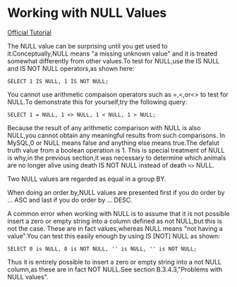 # Working with NULL Values

[Official Tutorial](https://dev.mysql.com/doc/refman/8.4/en/working-with-null.html)

The NULL value can be surprising until you get used to it.Conceptually,NULL means "a missing unknown value" and it is treated somewhat differently 
from other values.To test for NULL,use the IS NULL and IS NOT NULL operators,as shown here:

```mysql
SELECT 1 IS NULL, 1 IS NOT NULL;
```
You cannot use arithmetic compaison operators such as =,<,or<> to test for NULL.To demonstrate this for yourself,try the following query:

```mysql
SELECT 1 = NULL, 1 <> NULL, 1 < NULL, 1 > NULL;
```

Because the result of any arithmetic comparison with NULL is also NULL,you cannot obtain any meaningful results from such comparisons.
In MySQL,0 or NULL means false and anything else means true.The defalut truth value from a boolean operation is 1.
This is special treatment of NULL is why,in the previous section,it was necessary to determine which animals are no longer alive using death IS NOT NULL instead of death `<>` NULL.

Two NULL values are regarded as equal in a group BY.

When doing an order by,NULL values are presented first if you do order by ... ASC and last if you do order by ... DESC.

A common error when working with NULL is to assume that it is not possible insert a zero or empty string into a column defined as not NULL,but this is not the case.
These are in fact values,whereas NULL means "not having a value".You can test this easily enough by using IS [NOT] NULL as shown:

```
SELECT 0 is NULL, 0 is NOT NULL, '' is NULL, '' is NOT NULL;
```
Thus it is entirely possible to insert a zero or empty string into a not NULL column,as these are in fact NOT NULL.See section B.3.4.3,"Problems with NULL values".
